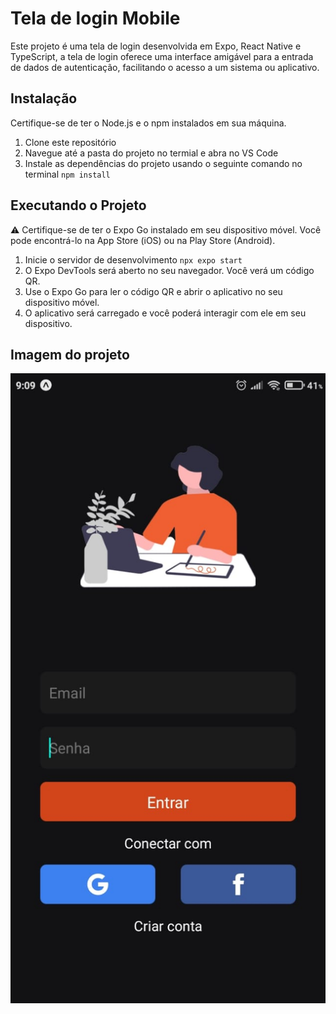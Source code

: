 # Tela de login Mobile

Este projeto é uma tela de login desenvolvida em Expo, React Native e TypeScript, 
a tela de login oferece uma interface amigável para a entrada de dados de autenticação, 
facilitando o acesso a um sistema ou aplicativo.

## Instalação

Certifique-se de ter o Node.js e o npm instalados em sua máquina.

1. Clone este repositório
2. Navegue até a pasta do projeto no termial e abra no VS Code
3. Instale as dependências do projeto usando o seguinte comando no terminal ```npm install```

## Executando o Projeto
:warning: Certifique-se de ter o Expo Go instalado em seu dispositivo móvel. Você pode encontrá-lo na App Store (iOS) ou na Play Store (Android).

1. Inicie o servidor de desenvolvimento ```npx expo start```
2. O Expo DevTools será aberto no seu navegador. Você verá um código QR.
3. Use o Expo Go para ler o código QR e abrir o aplicativo no seu dispositivo móvel.
4. O aplicativo será carregado e você poderá interagir com ele em seu dispositivo.

## Imagem do projeto

![tela de login mobile](https://github.com/Samuelloliiveira/loginScreen/blob/main/loginScreen.jpeg?raw=true)
